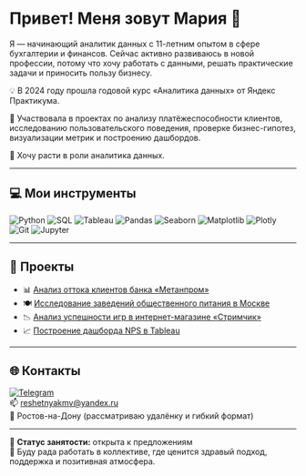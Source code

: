 # Привет! Меня зовут Мария 👋

Я — начинающий аналитик данных с 11-летним опытом в сфере бухгалтерии и финансов. Сейчас активно развиваюсь в новой профессии, потому что хочу работать с данными, решать практические задачи и приносить пользу бизнесу.

💡 В 2024 году прошла годовой курс «Аналитика данных» от Яндекс Практикума.  

🎯 Участвовала в проектах по анализу платёжеспособности клиентов, исследованию пользовательского поведения, проверке бизнес-гипотез, визуализации метрик и построению дашбордов. 

🧩 Хочу расти в роли аналитика данных.

---

## 💻 Мои инструменты

![Python](https://img.shields.io/badge/Python-3776AB?style=flat&logo=python&logoColor=white)
![SQL](https://img.shields.io/badge/SQL-4479A1?style=flat&logo=postgresql&logoColor=white)
![Tableau](https://img.shields.io/badge/Tableau-E97627?style=flat&logo=tableau&logoColor=white)
![Pandas](https://img.shields.io/badge/Pandas-150458?style=flat&logo=pandas&logoColor=white)
![Seaborn](https://img.shields.io/badge/Seaborn-4B8BBE?style=flat)
![Matplotlib](https://img.shields.io/badge/Matplotlib-11557C?style=flat)
![Plotly](https://img.shields.io/badge/Plotly-3F4F75?style=flat)
![Git](https://img.shields.io/badge/Git-F05032?style=flat&logo=git&logoColor=white)
![Jupyter](https://img.shields.io/badge/Jupyter-F37626?style=flat&logo=jupyter&logoColor=white)

---

## 📌 Проекты

- 📊 [Анализ оттока клиентов банка «Метанпром»](https://github.com/Mariya-Buryak/Projects_Practicum/tree/main/%D0%92%D1%8B%D0%BF%D1%83%D1%81%D0%BA%D0%BD%D0%BE%D0%B9%20%D0%BF%D1%80%D0%BE%D0%B5%D0%BA%D1%82.%20%D0%90%D0%BD%D0%B0%D0%BB%D0%B8%D0%B7%20%D0%BE%D1%82%D1%82%D0%BE%D0%BA%D0%B0%20%D0%BA%D0%BB%D0%B8%D0%B5%D0%BD%D1%82%D0%BE%D0%B2%20%D0%B1%D0%B0%D0%BD%D0%BA%D0%B0)  
- 🍽️ [Исследование заведений общественного питания в Москве](https://github.com/Mariya-Buryak/Projects_Practicum/tree/main/%D0%A0%D1%8B%D0%BD%D0%BE%D0%BA%20%D0%B7%D0%B0%D0%B2%D0%B5%D0%B4%D0%B5%D0%BD%D0%B8%D0%B9%20%D0%BE%D0%B1%D1%89%D0%B5%D1%81%D1%82%D0%B2%D0%B5%D0%BD%D0%BD%D0%BE%D0%B3%D0%BE%20%D0%BF%D0%B8%D1%82%D0%B0%D0%BD%D0%B8%D1%8F%20%D0%9C%D0%BE%D1%81%D0%BA%D0%B2%D1%8B_%D0%9F%D1%80%D0%BE%D0%B5%D0%BA%D1%82%204)
- 📉 [Анализ успешности игр в интернет-магазине «Стримчик»](https://github.com/Mariya-Buryak/Projects_Practicum/tree/main/%D0%94%D0%BE%D0%BF%D0%BE%D0%BB%D0%BD%D0%B8%D1%82%D0%B5%D0%BB%D1%8C%D0%BD%D0%B0%D1%8F%20%D0%BF%D1%80%D0%B0%D0%BA%D1%82%D0%B8%D0%BA%D0%B0)
- 📈 [Построение дашборда NPS в Tableau](https://github.com/Mariya-Buryak/Projects_Practicum/tree/main/%D0%A2%D0%B5%D0%BA%D1%83%D1%89%D0%B8%D0%B9%20%D1%83%D1%80%D0%BE%D0%B2%D0%B5%D0%BD%D1%8C%20NPS%20%D1%82%D0%B5%D0%BB%D0%B5%D0%BA%D0%BE%D0%BC%D0%BC%D1%83%D0%BD%D0%B8%D0%BA%D0%B0%D1%86%D0%B8%D0%BE%D0%BD%D0%BD%D0%BE%D0%B9%20%D0%BA%D0%BE%D0%BC%D0%BF%D0%B0%D0%BD%D0%B8%D0%B8_%D0%9F%D1%80%D0%BE%D0%B5%D0%BA%D1%82%206)

---

## 🌐 Контакты

[![Telegram](https://img.shields.io/badge/Telegram-26A5E4?style=flat&logo=telegram&logoColor=white)](https://t.me/buryakmv)  
📫 reshetnyakmv@yandex.ru  
📍 Ростов-на-Дону (рассматриваю удалёнку и гибкий формат)

---

📌 **Статус занятости:** открыта к предложениям  
👀  Буду рада работать в коллективе, где ценится здравый подход, поддержка и позитивная атмосфера.
